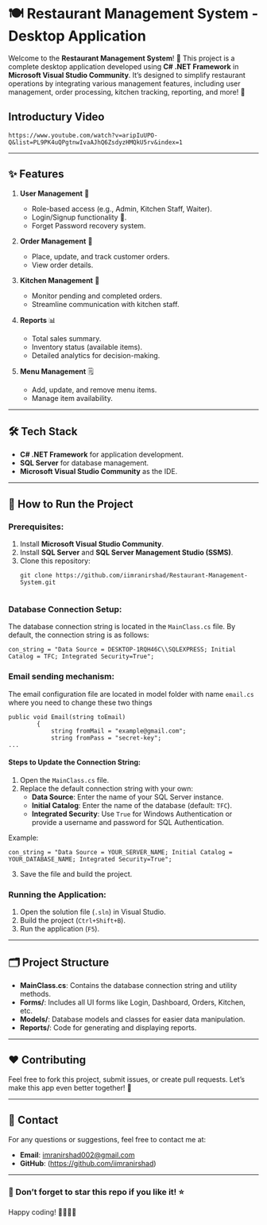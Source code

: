 # 🍽 Restaurant Management System - Desktop Application

Welcome to the **Restaurant Management System**! 🎉 This project is a complete desktop application developed using **C# .NET Framework** in **Microsoft Visual Studio Community**. It’s designed to simplify restaurant operations by integrating various management features, including user management, order processing, kitchen tracking, reporting, and more! 🚀

## Introductury Video
```
https://www.youtube.com/watch?v=aripIuUPO-Q&list=PL9PK4uQPgtnwIvaAJhQ6ZsdyzHMQkU5rv&index=1
```
---

## ✨ Features
1. **User Management** 👤
   - Role-based access (e.g., Admin, Kitchen Staff, Waiter).
   - Login/Signup functionality 🔑.
   - Forget Password recovery system.

2. **Order Management** 🛒
   - Place, update, and track customer orders.
   - View order details.

3. **Kitchen Management** 🍳
   - Monitor pending and completed orders.
   - Streamline communication with kitchen staff.

4. **Reports** 📊
   - Total sales summary.
   - Inventory status (available items).
   - Detailed analytics for decision-making.

5. **Menu Management** 🗒️
   - Add, update, and remove menu items.
   - Manage item availability.

---

## 🛠️ Tech Stack
- **C# .NET Framework** for application development.
- **SQL Server** for database management.
- **Microsoft Visual Studio Community** as the IDE.

---

## 🚀 How to Run the Project
### Prerequisites:
1. Install **Microsoft Visual Studio Community**.
2. Install **SQL Server** and **SQL Server Management Studio (SSMS)**.
3. Clone this repository:
   ```
   git clone https://github.com/iimranirshad/Restaurant-Management-System.git
  
### Database Connection Setup:
The database connection string is located in the `MainClass.cs` file. By default, the connection string is as follows:

```
con_string = "Data Source = DESKTOP-1RQH46C\\SQLEXPRESS; Initial Catalog = TFC; Integrated Security=True";
```
### Email sending mechanism:
The email configuration file are located in model folder with name `email.cs` where you need to change these two things
```
public void Email(string toEmail)
        {
            string fromMail = "example@gmail.com";
            string fromPass = "secret-key";
...
```
#### Steps to Update the Connection String:
1. Open the `MainClass.cs` file.
2. Replace the default connection string with your own:
   - **Data Source**: Enter the name of your SQL Server instance.
   - **Initial Catalog**: Enter the name of the database (default: `TFC`).
   - **Integrated Security**: Use `True` for Windows Authentication or provide a username and password for SQL Authentication.

Example:
```
con_string = "Data Source = YOUR_SERVER_NAME; Initial Catalog = YOUR_DATABASE_NAME; Integrated Security=True";
```

3. Save the file and build the project.

### Running the Application:
1. Open the solution file (`.sln`) in Visual Studio.
2. Build the project (`Ctrl+Shift+B`).
3. Run the application (`F5`).


---

## 🗂️ Project Structure
- **MainClass.cs**: Contains the database connection string and utility methods.
- **Forms/**: Includes all UI forms like Login, Dashboard, Orders, Kitchen, etc.
- **Models/**: Database models and classes for easier data manipulation.
- **Reports/**: Code for generating and displaying reports.

---

## ❤️ Contributing
Feel free to fork this project, submit issues, or create pull requests. Let’s make this app even better together! 💪

---

## 📧 Contact
For any questions or suggestions, feel free to contact me at:
- **Email**: imranirshad002@gmail.com
- **GitHub**: (https://github.com/iimranirshad)

---

### 🌟 Don’t forget to star this repo if you like it! ⭐

Happy coding! 👨‍💻👩‍💻

